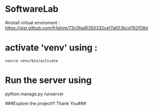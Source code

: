 # SoftwareLab

#install virtual enviroment :
  https://gist.github.com/frfahim/73c0fad6350332cef7a653bcd762f08d
  
# activate 'venv' using :
    source venv/bin/activate
    
# Run the server using 
  python manage.py runserver
  
  ###Explore the project!!! Thank You###
  
 
